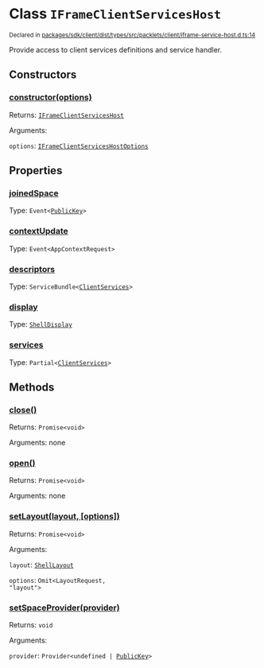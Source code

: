 # Class `IFrameClientServicesHost`
<sub>Declared in [packages/sdk/client/dist/types/src/packlets/client/iframe-service-host.d.ts:14]()</sub>


Provide access to client services definitions and service handler.


## Constructors
### [constructor(options)]()



Returns: <code>[IFrameClientServicesHost](/api/@dxos/react-client/classes/IFrameClientServicesHost)</code>

Arguments: 

`options`: <code>[IFrameClientServicesHostOptions](/api/@dxos/react-client/types/IFrameClientServicesHostOptions)</code>


## Properties
### [joinedSpace]()
Type: <code>Event&lt;[PublicKey](/api/@dxos/react-client/classes/PublicKey)&gt;</code>

### [contextUpdate]()
Type: <code>Event&lt;AppContextRequest&gt;</code>

### [descriptors]()
Type: <code>ServiceBundle&lt;[ClientServices](/api/@dxos/react-client/types/ClientServices)&gt;</code>

### [display]()
Type: <code>[ShellDisplay](/api/@dxos/react-client/enums#ShellDisplay)</code>

### [services]()
Type: <code>Partial&lt;[ClientServices](/api/@dxos/react-client/types/ClientServices)&gt;</code>


## Methods
### [close()]()



Returns: <code>Promise&lt;void&gt;</code>

Arguments: none

### [open()]()



Returns: <code>Promise&lt;void&gt;</code>

Arguments: none

### [setLayout(layout, \[options\])]()



Returns: <code>Promise&lt;void&gt;</code>

Arguments: 

`layout`: <code>[ShellLayout](/api/@dxos/react-client/enums#ShellLayout)</code>

`options`: <code>Omit&lt;LayoutRequest, "layout"&gt;</code>

### [setSpaceProvider(provider)]()



Returns: <code>void</code>

Arguments: 

`provider`: <code>Provider&lt;undefined | [PublicKey](/api/@dxos/react-client/classes/PublicKey)&gt;</code>
